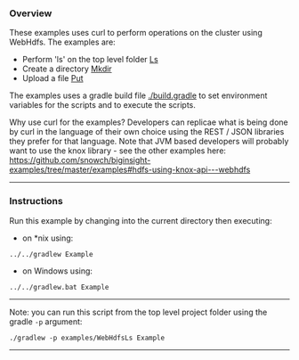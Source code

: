 ### Overview

These examples uses curl to perform operations on the cluster using WebHdfs. The examples are:

- Perform 'ls' on the top level folder [Ls](./Ls.sh)
- Create a directory [Mkdir](./Mkdir.sh)
- Upload a file [Put](./Put.sh)

The examples uses a gradle build file [./build.gradle](./build.gradle) to set environment variables for the scripts and to execute the scripts.

Why use curl for the examples?  Developers can replicae what is being done by curl in the language of their own choice using the REST / JSON libraries they prefer for that language.  Note that JVM based developers will probably want to use the knox library - see the other examples here: https://github.com/snowch/biginsight-examples/tree/master/examples#hdfs-using-knox-api---webhdfs


*********************************************************************

### Instructions

Run this example by changing into the current directory then executing:

- on *nix using:

```
../../gradlew Example
```

- on Windows using:

```
../../gradlew.bat Example
```

*********************************************************************

Note: you can run this script from the top level project folder using the gradle `-p` argument:

```
./gradlew -p examples/WebHdfsLs Example
```

*********************************************************************
